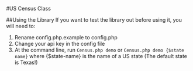 #US Census Class

##Using the Library
If you want to test the library out before using it, you will need to:

1. Rename config.php.example to config.php
2. Change your api key in the config file
3. At the command line, run `Census.php demo` or `Census.php demo {$state name}` where {$state-name} is the name of a US state (The default state is Texas!)